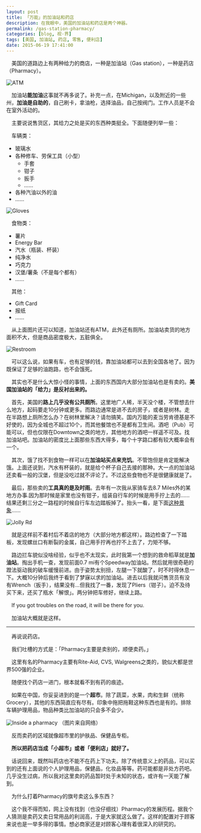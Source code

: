```yaml
---
layout: post
title: 「万能」的加油站和药店
description: 在我眼中，美国的加油站和药店是两个神器。
permalink: /gas-station-pharmacy/
categories: [blog, 视·界]
tags: [美国, 加油站, 药店, 零售, 便利店]
date: 2015-06-19 17:41:00
--- 
```

<!-- http://lanternd.qiniudn.com/Pic4Post/ -->

　美国的道路边上有两种给力的商店，一种是加油站（Gas station），一种是药店（Pharmacy）。

![ATM](http://lanternd.qiniudn.com/Pic4Post/gas-station-pharmacy/atm.jpg "ATM")

　加油站**能加油**这事就不再多说了。补充一点，在Michigan，以及附近的一些州，**加油是自助的**，自己刷卡，拿油枪，选择油品，自己按阀门。工作人员是不会在室外活动的。

　主要说说售货区，其给力之处是买的东西种类挺全。下面随便列举一些：

　车辆类：

- 玻璃水
- 各种修车、劳保工具（小型）
	- 手套
	- 钳子
	- 扳手
	- ……
- 各种汽油以外的油
- ……

![Gloves](http://lanternd.qiniudn.com/Pic4Post/gas-station-pharmacy/gloves.jpg "Gloves")

　食物类：

- 薯片
- Energy Bar
- 汽水（瓶装、杯装）
- 纯净水
- 巧克力
- 汉堡/薯条（不是每个都有）
- ……

　其他：

- Gift Card
- 报纸
- ……

　从上面图片还可以知道，加油站还有ATM，此外还有厕所。加油站卖货的地方面积不大，但是商品密度极大，五脏俱全。

![Restroom](http://lanternd.qiniudn.com/Pic4Post/gas-station-pharmacy/restroom.jpg "Restroom")

　可以这么说，如果有车，也有足够的钱，靠加油站都可以去到全国各地了。因为既保证了足够的油跑路，也不会饿死。

　其实也不是什么大惊小怪的事情，上面的东西国内大部分加油站也是有卖的。**美国加油站的「给力」是反衬出来的。**

　首先，美国的**路上几乎没有公共厕所**。这里地广人稀，半天没个楼，不管想去什么地方，起码要走10分钟或更多。而路边通常是进不去的房子，或者是树林。走在半路想上厕所怎么办？在树林里解决？请勿搞笑。国内万能的麦当劳肯德基是不好使的，因为全城也不超过10个，而其他餐馆也不是都有卫生间。酒吧（Pub）可能可以，但也仅限在Downtown之类的地方，其他地方的酒吧一样遥不可及。找加油站吧。加油站的密度比上面那些东西大得多，每个十字路口都有较大概率会有一个。

　其次，饿了找不到食物一样可以在**加油站买点来充饥**。不管饱但是肯定能解决饿。上面还说到，汽水有杯装的，就是给个杯子自己去接的那种。大一点的加油站还卖看一般的汉堡，但是没吃过就不评论了。不过这些食物也不是很健康就是了。

　最后，那些卖的**工具真的是及时雨**。去年有一次我从家骑车去8.7 Miles外的某地方办事.因为那时候是家里也没有钳子，组装自行车的时候是用手拧上去的……结果还剩三分之一路程的时候自行车左边踏板掉了。抬头一看，是下面[这种景象](https://www.google.com/maps/@42.682857,-84.498996,3a,75y,250.11h,83.67t/data=!3m6!1e1!3m4!1s3Tx634RSjOtgESPCP8aNzQ!2e0!7i13312!8i6656)……

![Jolly Rd](http://lanternd.qiniudn.com/Pic4Post/gas-station-pharmacy/jolly-streetview.jpg "Street view of Jolly Rd")

　就是这样前不着村后不着店的地方（大部分地方都这样）。路边检查了一下踏板，发现螺丝口有断裂的金属，自己用手拧再也拧不上去了，力矩不够。

　路边拦车貌似没啥经验，似乎也不太现实，此时我第一个想到的救命稻草就是**加油站**。掏出手机一查，发现前面0.7 mi有个Speedway加油站。然后就用很奇葩的蹬法驱动我的破车缓慢前进。由于姿势太别扭，左腿一下就酸了，时不时得休息一下。大概10分钟后我终于看到了梦寐以求的加油站。进去以后我就问售货员有没有Wrench（扳手），结果没有…但我找了一番，发现了Pliers（钳子）。迫不及待买下来，还买了瓶水「解恨」。两分钟把车修好，继续上路。

　If you got troubles on the road, it will be there for you.

　加油站大概就是这样。

------

　再说说药店。

　我们吐槽的方式是：「Pharmacy主要是卖别的，顺便卖药。」

　这里有名的Pharmacy主要有Rite-Aid, CVS, Walgreens之类的，貌似大都是世界500强的企业。

　随便找个药店一进门，根本就看不到有药的痕迹。

　如果在中国，你妥妥进到的是一个**超市**。除了蔬菜，水果，肉和生鲜（统称Grocery），其他的东西简直应有尽有。印象中拖把拖鞋这种东西也是有的。排除车辆护理用品，物品种类比加油站的只会多不会少。

![Inside a pharmacy](http://lanternd.qiniudn.com/Pic4Post/gas-station-pharmacy/inside-pharmacy.jpg "Inside a pharmacy")
（图片来自网络）

　反而卖药的区域就像超市里的护肤品、保健品专柜。

　**所以把药店当成「小超市」或者「便利店」就好了。**

　话说回来，既然叫药店也不能不在药上下功夫。除了传统意义上的药品，可以买到的还有上面说的个人护理用品，保健品，化妆品等等。药可能都是非处方药吧。几乎没生过病，所以我对这里卖的药品暂时处于未知的状态，或许有一天能了解到。

　为什么打着Pharmacy的旗号卖这么多东西？

　这个我不得而知，网上没有找到（也没仔细找）Pharmacy的发展历程。据我个人猜测是卖药又卖日常用品的利润高，于是大家就这么做了。这样的配置对于顾客来说也是一举多得的事情。想必商家还是对顾客心理有着很深入的研究的。

